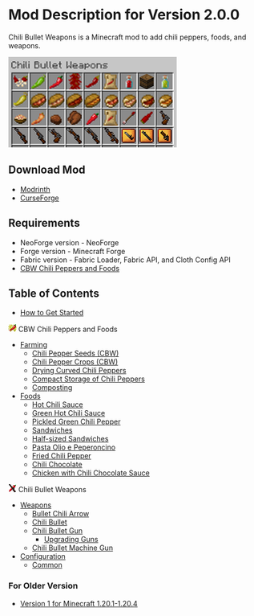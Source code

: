 # Mod Description for Version 2.0.0

Chili Bullet Weapons is a Minecraft mod to add chili peppers, foods, and weapons.

![Items](media/item/misc/items_v2.0.0.png)

## Download Mod

- [Modrinth](https://modrinth.com/project/chili-bullet-weapons)
- [CurseForge](https://www.curseforge.com/minecraft/mc-mods/chili-bullet-weapons)

## Requirements

- NeoForge version - NeoForge
- Forge version - Minecraft Forge
- Fabric version - Fabric Loader, Fabric API, and Cloth Config API
- [CBW Chili Peppers and Foods](https://github.com/Iunius118/CBWChiliPeppersAndFoods)

## Table of Contents

- [How to Get Started](v2/index.html)

![ ](media/cpaf_icon_16.png) CBW Chili Peppers and Foods

- [Farming](v2/farming.html)
  - [Chili Pepper Seeds (CBW)](v2/farming.html#chili-pepper-seeds-cbw)
  - [Chili Pepper Crops (CBW)](v2/farming.html#chili-pepper-crops-cbw)
  - [Drying Curved Chili Peppers](v2/farming.html#drying-curved-chili-peppers)
  - [Compact Storage of Chili Peppers](v2/farming.html#compact-storage-of-chili-peppers)
  - [Composting](v2/farming.html#composting)
- [Foods](v2/foods.html)
  - [Hot Chili Sauce](v2/foods.html#hot-chili-sauce)
  - [Green Hot Chili Sauce](v2/foods.html#green-hot-chili-sauce)
  - [Pickled Green Chili Pepper](v2/foods.html#pickled-green-chili-pepper)
  - [Sandwiches](v2/foods.html#sandwiches)
  - [Half-sized Sandwiches](v2/foods.html#half-sized-sandwiches)
  - [Pasta Olio e Peperoncino](v2/foods.html#pasta-olio-e-peperoncino)
  - [Fried Chili Pepper](v2/foods.html#fried-chili-pepper)
  - [Chili Chocolate](v2/foods.html#chili-chocolate)
  - [Chicken with Chili Chocolate Sauce](v2/foods.html#chicken-with-chili-chocolate-sauce)

![ ](media/icon_16.png) Chili Bullet Weapons

- [Weapons](v2/weapons.html)
  - [Bullet Chili Arrow](v2/weapons.html#bullet-chili-arrow)
  - [Chili Bullet](v2/weapons.html#chili-bullet)
  - [Chili Bullet Gun](v2/weapons.html#chili-bullet-gun)
    - [Upgrading Guns](v2/weapons.html#upgrading-guns)
  - [Chili Bullet Machine Gun](v2/weapons.html#chili-bullet-machine-gun)
- [Configuration](v2/config.html)
  - [Common](v2/config.html#common)

### For Older Version

- [Version 1 for Minecraft 1.20.1-1.20.4](v1/index.html)
